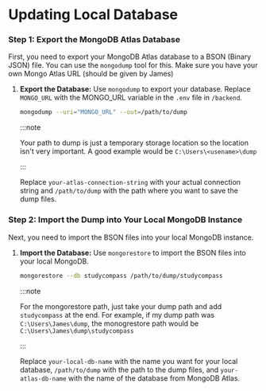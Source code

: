 # Updating Local Database
### **Step 1: Export the MongoDB Atlas Database**
First, you need to export your MongoDB Atlas database to a BSON (Binary JSON) file. You can use the `mongodump` tool for this. Make sure you have your own Mongo Atlas URL (should be given by James)

1. **Export the Database:**
   Use `mongodump` to export your database. Replace `MONGO_URL` with the MONGO_URL variable in the `.env` file in `/backend`.
   ```sh
   mongodump --uri="MONGO_URL" --out=/path/to/dump
   ```

   :::note

    Your path to dump is just a temporary storage location so the location isn't very important. A good example would be `C:\Users\<usename>\dump`

    :::

   Replace `your-atlas-connection-string` with your actual connection string and `/path/to/dump` with the path where you want to save the dump files.

### **Step 2: Import the Dump into Your Local MongoDB Instance**
Next, you need to import the BSON files into your local MongoDB instance.

1. **Import the Database:**
   Use `mongorestore` to import the BSON files into your local MongoDB.

   ```sh
   mongorestore --db studycompass /path/to/dump/studycompass
   ```
    :::note

    For the mongorestore path, just take your dump path and add `studycompass` at the end. For example, if my dump path was `C:\Users\James\dump`, the monogrestore path would be `C:\Users\James\dump\studycompass`

    :::

   Replace `your-local-db-name` with the name you want for your local database, `/path/to/dump` with the path to the dump files, and `your-atlas-db-name` with the name of the database from MongoDB Atlas.